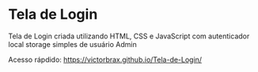 # Tela de Login
 Tela de Login criada utilizando HTML, CSS e JavaScript com autenticador local storage simples de usuário Admin
 
 Acesso rápdido: https://victorbrax.github.io/Tela-de-Login/
